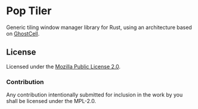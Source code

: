 # Pop Tiler

Generic tiling window manager library for Rust, using an architecture based on [GhostCell](https://plv.mpi-sws.org/rustbelt/ghostcell/paper.pdf).

## License

Licensed under the [Mozilla Public License 2.0](https://choosealicense.com/licenses/mpl-2.0/).

### Contribution

Any contribution intentionally submitted for inclusion in the work by you shall be licensed under the MPL-2.0.
